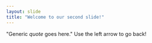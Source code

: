 ```yaml
---
layout: slide
title: "Welcome to our second slide!"
---
```

"Generic *quote* goes here."
Use the left arrow to go back!
